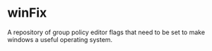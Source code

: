 # winFix
A repository of group policy editor flags that need to be set to make windows a useful operating system.
